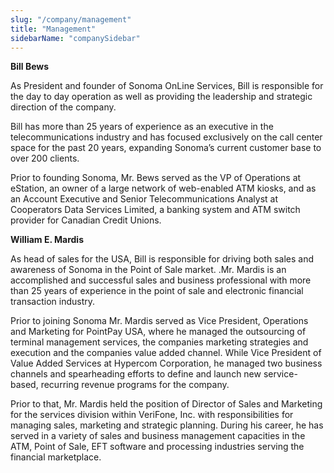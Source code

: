 ```yaml
---
slug: "/company/management"
title: "Management"
sidebarName: "companySidebar"
---
```


**Bill Bews**

As President and founder of Sonoma OnLine Services, Bill is responsible for the day to day operation as well as providing the leadership and strategic direction of the company.

Bill has more than 25 years of experience as an executive in the telecommunications industry and has focused exclusively on the call center space for the past 20 years, expanding Sonoma’s current customer base to over 200 clients.

Prior to founding Sonoma, Mr. Bews served as the VP of Operations at eStation, an owner of a large network of web-enabled ATM kiosks, and as an Account Executive and Senior Telecommunications Analyst at Cooperators Data Services Limited, a banking system and ATM switch provider for Canadian Credit Unions.



**William E. Mardis**

As head of sales for the USA, Bill is responsible for driving both sales and awareness of Sonoma in the Point of Sale market. .Mr. Mardis is an accomplished and successful sales and business professional with more than 25 years of experience in the point of sale and electronic financial transaction industry.

Prior to joining Sonoma Mr. Mardis served as Vice President, Operations and Marketing for PointPay USA, where he managed the outsourcing of terminal management services, the companies marketing strategies and execution and the companies value added channel. While Vice President of Value Added Services at Hypercom Corporation, he managed two business channels and spearheading efforts to define and launch new service-based, recurring revenue programs for the company.

Prior to that, Mr. Mardis held the position of Director of Sales and Marketing for the services division within VeriFone, Inc. with responsibilities for managing sales, marketing and strategic planning. During his career, he has served in a variety of sales and business management capacities in the ATM, Point of Sale, EFT software and processing industries serving the financial marketplace.

